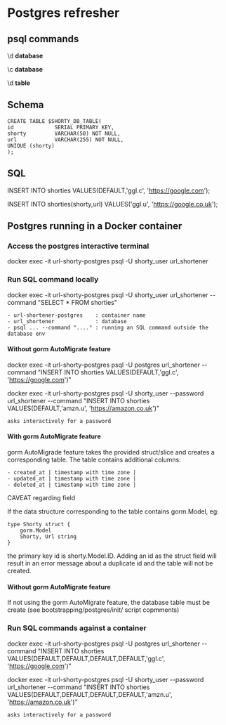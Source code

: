 # Postgres refresher

## psql commands

\d __database__

\c __database__

\d __table__

## Schema

    CREATE TABLE $SHORTY_DB_TABLE(
    id             SERIAL PRIMARY KEY,
    shorty         VARCHAR(50) NOT NULL,
    url            VARCHAR(255) NOT NULL,
    UNIQUE (shorty)
    );

## SQL
INSERT INTO shorties VALUES(DEFAULT,'ggl.c', 'https://google.com');

INSERT INTO shorties(shorty,url) VALUES('ggl.u', 'https://google.co.uk');

## Postgres running in a Docker container

### Access the postgres interactive terminal
docker exec -it url-shorty-postgres psql -U shorty_user url_shortener

### Run SQL command locally
docker exec -it url-shorty-postgres psql -U shorty_user url_shortener --command "SELECT * FROM shorties"

    - url-shortener-postgres    : container name
    - url_shortener             : database
    - psql ... --command "...." : running an SQL command outside the database env


#### Without gorm AutoMigrate feature
docker exec -it url-shorty-postgres psql -U postgres url_shortener --command "INSERT INTO shorties VALUES(DEFAULT,'ggl.c', 'https://google.com')"

docker exec -it url-shorty-postgres psql -U shorty_user --password url_shortener --command "INSERT INTO shorties VALUES(DEFAULT,'amzn.u', 'https://amazon.co.uk')"

    asks interactively for a password

#### With gorm AutoMigrate feature

gorm AutoMigrade feature takes the provided struct/slice and creates a corresponding table. The table contains additional columns:

    - created_at | timestamp with time zone |
    - updated_at | timestamp with time zone |
    - deleted_at | timestamp with time zone |

CAVEAT regarding <id> field

If the data structure corresponding to the table contains gorm.Model, eg:

    type Shorty struct {
        gorm.Model
        Shorty, Url string
    }

the primary key id is shorty.Model.ID. Adding an id as the struct field will result in an error message about a duplicate id and the table will not be created.

#### Without gorm AutoMigrate feature

If not using the gorm AutoMigrate feature, the database table must be create (see bootstrapping/postgres/init/ script copmments)


### Run SQL commands against a container
docker exec -it url-shorty-postgres psql -U postgres  url_shortener --command "INSERT INTO shorties VALUES(DEFAULT,DEFAULT,DEFAULT,DEFAULT,'ggl.c', 'https://google.com')"

docker exec -it url-shorty-postgres psql -U shorty_user --password url_shortener --command "INSERT INTO shorties VALUES(DEFAULT,DEFAULT,DEFAULT,DEFAULT,'amzn.u', 'https://amazon.co.uk')"

    asks interactively for a password
